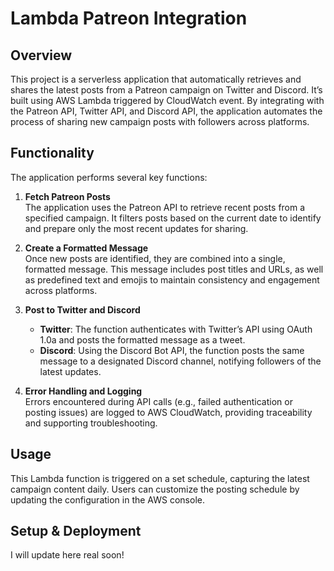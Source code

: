 # Lambda Patreon Integration

## Overview

This project is a serverless application that automatically retrieves and shares the latest posts from a Patreon campaign on Twitter and Discord. It’s built using AWS Lambda triggered by CloudWatch event. By integrating with the Patreon API, Twitter API, and Discord API, the application automates the process of sharing new campaign posts with followers across platforms.

## Functionality

The application performs several key functions:

1. **Fetch Patreon Posts**  
   The application uses the Patreon API to retrieve recent posts from a specified campaign. It filters posts based on the current date to identify and prepare only the most recent updates for sharing.

2. **Create a Formatted Message**  
   Once new posts are identified, they are combined into a single, formatted message. This message includes post titles and URLs, as well as predefined text and emojis to maintain consistency and engagement across platforms.

3. **Post to Twitter and Discord**

   - **Twitter**: The function authenticates with Twitter’s API using OAuth 1.0a and posts the formatted message as a tweet.
   - **Discord**: Using the Discord Bot API, the function posts the same message to a designated Discord channel, notifying followers of the latest updates.

4. **Error Handling and Logging**  
   Errors encountered during API calls (e.g., failed authentication or posting issues) are logged to AWS CloudWatch, providing traceability and supporting troubleshooting.

## Usage

This Lambda function is triggered on a set schedule, capturing the latest campaign content daily. Users can customize the posting schedule by updating the configuration in the AWS console.

## Setup & Deployment

I will update here real soon!
